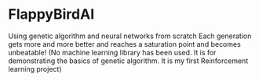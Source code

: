 # FlappyBirdAI
Using genetic algorithm and neural networks from scratch
Each generation gets more and more better and reaches a saturation point and becomes unbeatable!
(No machine learning library has been used. It is for demonstrating the basics of genetic algorithm. It is my first Reinforcement learning project)
